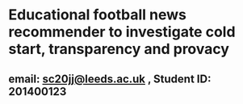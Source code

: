 # Educational football news recommender to investigate cold start, transparency and provacy
## email: sc20jj@leeds.ac.uk , Student ID: 201400123

